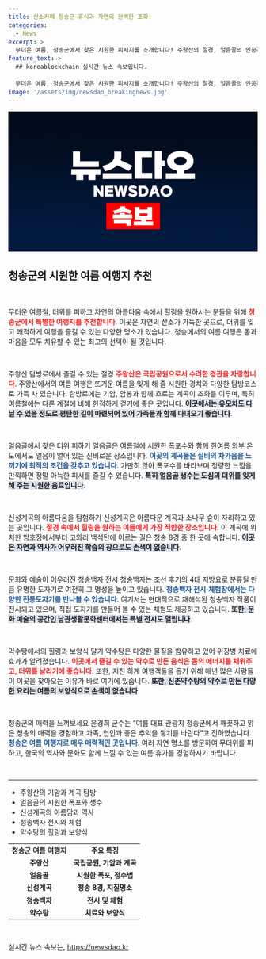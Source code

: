 ```yaml
---
title: 산소카페 청송군 휴식과 자연의 완벽한 조화!
categories:
  - News
excerpt: >
  무더운 여름, 청송군에서 찾은 시원한 피서지를 소개합니다! 주왕산의 절경, 얼음골의 인공폭포, 신성계곡의 천혜의 자연까지. 여름 더위를 피해 가족, 연인과 함께 특별한 추억을 만들어보세요!
feature_text: >
  ## koreablockchain 실시간 뉴스 속보입니다.

  무더운 여름, 청송군에서 찾은 시원한 피서지를 소개합니다! 주왕산의 절경, 얼음골의 인공폭포, 신성계곡의 천혜의 자연까지. 여름 더위를 피해 가족, 연인과 함께 특별한 추억을 만들어보세요!
image: '/assets/img/newsdao_breakingnews.jpg'
---
```


<p><img src="/assets/img/newsdao_breakingnews.jpg" alt="koreablockchain 속보" /></p>

<h2 data-ke-size="size26">청송군의 시원한 여름 여행지 추천</h2>

<p data-ke-size="size16">&nbsp;</p>

<p>무더운 여름철, 더위를 피하고 자연의 아름다움 속에서 힐링을 원하시는 분들을 위해 <b><span style="color: #ee2323;">청송군에서 특별한 여행지를 추천합니다</span></b>. 이곳은 자연의 산소가 가득한 곳으로, 더위를 잊고 쾌적하게 여행을 즐길 수 있는 다양한 명소가 있습니다. 청송에서의 여름 여행은 몸과 마음을 모두 치유할 수 있는 최고의 선택이 될 것입니다.</p>

<p data-ke-size="size16">&nbsp;</p>

<p>주왕산 탐방로에서 즐길 수 있는 절경
<b><span style="color: #ee2323;">주왕산은 국립공원으로서 수려한 경관을 자랑합니다</span></b>. 주왕산에서의 여름 여행은 뜨거운 여름을 잊게 해 줄 시원한 경치와 다양한 탐방코스로 가득 차 있습니다. 탐방로에는 기암, 암봉과 함께 흐르는 계곡이 조화를 이루며, 특히 여름철에는 다른 계절에 비해 한적하게 걷기에 좋은 곳입니다. 
<b><span style="background-color: #21538527;">이곳에서는 유모차도 다닐 수 있을 정도로 평탄한 길이 마련되어 있어 가족들과 함께 다녀오기 좋습니다</span></b>.</p>

<p data-ke-size="size16">&nbsp;</p>

<p>얼음골에서 찾은 더위 피하기
얼음골은 여름철에 시원한 폭포수와 함께 한여름 외부 온도에서도 얼음이 얼어 있는 신비로운 장소입니다. <b><span style="color: #1a5490;">이곳의 계곡물은 실비의 차가움을 느끼기에 최적의 조건을 갖추고 있습니다</span></b>. 가만히 앉아 폭포수를 바라보며 청량한 느낌을 만끽하면 정말 아늑한 피서를 즐길 수 있습니다. <b><span style="background-color: #21538527;">특히 얼음골 생수는 도심의 더위를 잊게 해 주는 시원한 음료입니다</span></b>.</p>

<p data-ke-size="size16">&nbsp;</p>

<p>신성계곡의 아름다움을 탐험하기
신성계곡은 아름다운 계곡과 소나무 숲이 자리하고 있는 곳입니다. <b><span style="color: #ee2323;">절경 속에서 힐링을 원하는 이들에게 가장 적합한 장소입니다</span></b>. 이 계곡에 위치한 방호정에서부터 고와리 백석탄에 이르는 길은 청송 8경 중 한 곳에 속합니다. <b><span style="background-color: #21538527;">이곳은 자연과 역사가 어우러진 학습의 장으로도 손색이 없습니다</span></b>. </p>

<p data-ke-size="size16">&nbsp;</p>

<p>문화와 예술이 어우러진 청송백자 전시
청송백자는 조선 후기의 4대 지방요로 분류될 만큼 유명한 도자기로 여전히 그 명성을 높이고 있습니다. <b><span style="color: #1a5490;">청송백자 전시·체험장에서는 다양한 전통도자기를 만나볼 수 있습니다</span></b>. 여기서는 현대적으로 재해석된 청송백자 작품이 전시되고 있으며, 직접 도자기를 만들어 볼 수 있는 체험도 제공하고 있습니다. <b><span style="background-color: #21538527;">또한, 문화 예술의 공간인 남관생활문화센터에서는 특별 전시도 열립니다</span></b>.</p>

<p data-ke-size="size16">&nbsp;</p>

<p>약수탕에서의 힐링과 보양식
달기 약수탕은 다양한 물질을 함유하고 있어 위장병 치료에 효과가 알려졌습니다. <b><span style="color: #ee2323;">이곳에서 즐길 수 있는 약수로 만든 음식은 몸의 에너지를 채워주고, 더위를 날리기에 좋습니다</span></b>. 또한, 지친 하계 여행객들을 돕기 위해 매년 많은 사람들이 이곳을 찾아오는 이유가 바로 여기에 있습니다. <b><span style="background-color: #21538527;">또한, 신촌약수탕의 약수로 만든 다양한 요리는 여름의 보양식으로 손색이 없습니다</span></b>.</p>

<p data-ke-size="size16">&nbsp;</p>

<p>청송군의 매력을 느껴보세요
윤경희 군수는 “여름 대표 관광지 청송군에서 깨끗하고 맑은 청송의 매력을 경험하고 가족, 연인과 좋은 추억을 쌓기를 바란다”고 전하였습니다. <b><span style="color: #1a5490;">청송은 여름 여행지로 매우 매력적인 곳입니다</span></b>. 여러 자연 명소를 방문하여 무더위를 피하고, 한국의 역사와 문화도 함께 느낄 수 있는 여름 휴가를 경험하시기 바랍니다. </p>

<p data-ke-size="size16">&nbsp;</p>

<hr>

<ul>
<li>주왕산의 기암과 계곡 탐방</li>
<li>얼음골의 시원한 폭포와 생수</li>
<li>신성계곡의 아름담과 역사</li>
<li>청송백자 전시와 체험</li>
<li>약수탕의 힐링과 보양식</li>
</ul>

<table>
<tr>
<td style="text-align: center; height: 17px;"><b>청송군 여름 여행지</b></td>
<td style="text-align: center; height: 17px;"><b>주요 특징</b></td>
</tr>
<tr>
<td style="text-align: center; height: 17px;"><b>주왕산</b></td>
<td style="text-align: center; height: 17px;"><b>국립공원, 기암과 계곡</b></td>
</tr>
<tr>
<td style="text-align: center; height: 17px;"><b>얼음골</b></td>
<td style="text-align: center; height: 17px;"><b>시원한 폭포, 정수법</b></td>
</tr>
<tr>
<td style="text-align: center; height: 17px;"><b>신성계곡</b></td>
<td style="text-align: center; height: 17px;"><b>청송 8경, 지질명소</b></td>
</tr>
<tr>
<td style="text-align: center; height: 17px;"><b>청송백자</b></td>
<td style="text-align: center; height: 17px;"><b>전시 및 체험</b></td>
</tr>
<tr>
<td style="text-align: center; height: 17px;"><b>약수탕</b></td>
<td style="text-align: center; height: 17px;"><b>치료와 보양식</b></td>
</tr>
</table>

<p data-ke-size="size16">&nbsp;</p>
실시간 뉴스 속보는, <a href="https://newsdao.kr" rel="dofollow">https://newsdao.kr</a>


